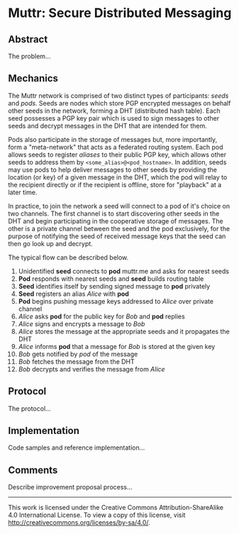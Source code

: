 Muttr: Secure Distributed Messaging
===================================

Abstract
--------

The problem...

Mechanics
---------

The Muttr network is comprised of two distinct types of participants: *seeds* 
and *pods*. Seeds are nodes which store PGP encrypted messages on behalf other 
seeds in the network, forming a DHT (distributed hash table). Each seed 
possesses a PGP key pair which is used to sign messages to other seeds and 
decrypt messages in the DHT that are intended for them. 

Pods also participate in the storage of messages but, more importantly, form a 
"meta-network" that acts as a federated routing system. Each pod allows seeds 
to register *aliases* to their public PGP key, which allows other seeds to 
address them by `<some_alias>@<pod_hostname>`. In addition, seeds may use pods 
to help deliver messages to other seeds by providing the location (or key) of a 
given message in the DHT, which the pod will relay to the recipient directly or 
if the recipient is offline, store for "playback" at a later time.

In practice, to join the network a seed will connect to a pod of it's choice on 
two channels. The first channel is to start discovering other seeds in the DHT 
and begin participating in the cooperative storage of messages. The other is a 
private channel between the seed and the pod exclusively, for the purpose of 
notifying the seed of received message keys that the seed can then go look up 
and decrypt.

The typical flow can be described below.

1. Unidentified **seed** connects to **pod** muttr.me and asks for nearest seeds
2. **Pod** responds with nearest seeds and **seed** builds routing table
3. **Seed** identifies itself by sending signed message to **pod** privately
4. **Seed** registers an alias *Alice* with **pod**
5. **Pod** begins pushing message keys addressed to *Alice* over private channel
6. *Alice* asks **pod** for the public key for *Bob* and **pod** replies
7. *Alice* signs and encrypts a message to *Bob*
8. *Alice* stores the message at the appropriate seeds and it propagates the DHT
9. *Alice* informs **pod** that a message for *Bob* is stored at the given key
10. *Bob* gets notified by *pod* of the message
11. *Bob* fetches the message from the DHT
12. *Bob* decrypts and verifies the message from *Alice*

Protocol
--------

The protocol...

Implementation
--------------

Code samples and reference implementation...

Comments
--------

Describe improvement proposal process...

---

This work is licensed under the Creative Commons Attribution-ShareAlike 4.0 
International License. To view a copy of this license, visit 
http://creativecommons.org/licenses/by-sa/4.0/.
